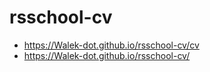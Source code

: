 # rsschool-cv
* https://Walek-dot.github.io/rsschool-cv/cv
* https://Walek-dot.github.io/rsschool-cv/
